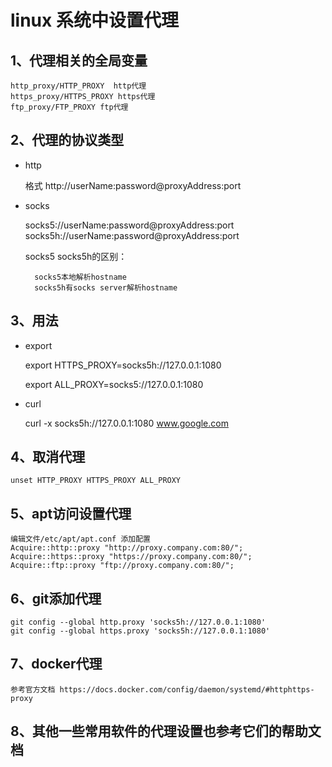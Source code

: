 # linux 系统中设置代理

## 1、代理相关的全局变量
    http_proxy/HTTP_PROXY  http代理
    https_proxy/HTTPS_PROXY https代理
    ftp_proxy/FTP_PROXY ftp代理

## 2、代理的协议类型

- http

    格式 http://userName:password@proxyAddress:port
- socks

    socks5://userName:password@proxyAddress:port
    socks5h://userName:password@proxyAddress:port
    
    socks5 socks5h的区别：

        socks5本地解析hostname
        socks5h有socks server解析hostname
## 3、用法
    
- export

    export HTTPS_PROXY=socks5h://127.0.0.1:1080

    export ALL_PROXY=socks5://127.0.0.1:1080
- curl

    curl -x socks5h://127.0.0.1:1080 www.google.com

## 4、取消代理
    unset HTTP_PROXY HTTPS_PROXY ALL_PROXY

## 5、apt访问设置代理
    编辑文件/etc/apt/apt.conf 添加配置
    Acquire::http::proxy "http://proxy.company.com:80/";
    Acquire::https::proxy "https://proxy.company.com:80/";
    Acquire::ftp::proxy "ftp://proxy.company.com:80/";

## 6、git添加代理
    git config --global http.proxy 'socks5h://127.0.0.1:1080' 
    git config --global https.proxy 'socks5h://127.0.0.1:1080'

## 7、docker代理
    参考官方文档 https://docs.docker.com/config/daemon/systemd/#httphttps-proxy

## 8、其他一些常用软件的代理设置也参考它们的帮助文档